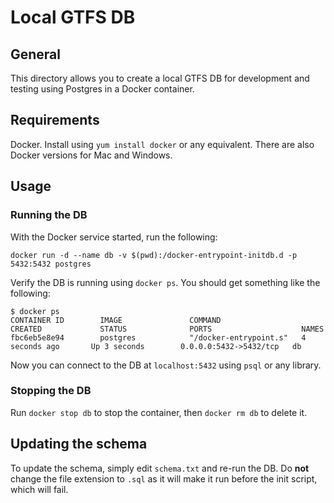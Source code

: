 # Local GTFS DB

## General

This directory allows you to create a local GTFS DB for development
and testing using Postgres in a Docker container.

## Requirements

Docker. Install using `yum install docker` or any equivalent. There
are also Docker versions for Mac and Windows.

## Usage

### Running the DB

With the Docker service started, run the following:

    docker run -d --name db -v $(pwd):/docker-entrypoint-initdb.d -p 5432:5432 postgres

Verify the DB is running using `docker ps`. You should get something
like the following:

    $ docker ps
    CONTAINER ID        IMAGE               COMMAND                  CREATED             STATUS              PORTS                    NAMES
    fbc6eb5e8e94        postgres            "/docker-entrypoint.s"   4 seconds ago       Up 3 seconds        0.0.0.0:5432->5432/tcp   db

Now you can connect to the DB at `localhost:5432` using `psql` or any
library.

### Stopping the DB

Run `docker stop db` to stop the container, then `docker rm db` to
delete it.

## Updating the schema

To update the schema, simply edit `schema.txt` and re-run the DB. Do
**not** change the file extension to `.sql` as it will make it run
before the init script, which will fail.
